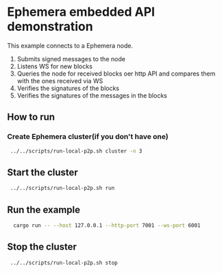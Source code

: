# Ephemera embedded API demonstration

This example connects to a Ephemera node.

1) Submits signed messages to the node
2) Listens WS for new blocks
3) Queries the node for received blocks oer http API and compares them with the ones received via WS
4) Verifies the signatures of the blocks
5) Verifies the signatures of the messages in the blocks

## How to run

### Create Ephemera cluster(if you don't have one)

```bash
 ../../scripts/run-local-p2p.sh cluster -n 3
```

## Start the cluster 

```bash
 ../../scripts/run-local-p2p.sh run
```

## Run the example

```bash
  cargo run -- --host 127.0.0.1 --http-port 7001 --ws-port 6001
```

## Stop the cluster

```bash
 ../../scripts/run-local-p2p.sh stop
```